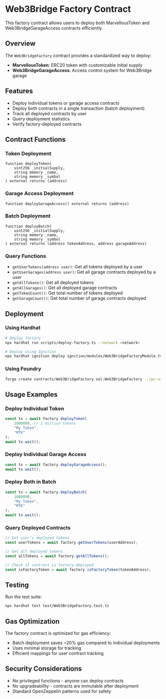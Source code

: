 # Web3Bridge Factory Contract

This factory contract allows users to deploy both MarvellousToken and Web3BridgeGarageAccess contracts efficiently.

## Overview

The `Web3BridgeFactory` contract provides a standardized way to deploy:
- **MarvellousToken**: ERC20 token with customizable initial supply
- **Web3BridgeGarageAccess**: Access control system for Web3Bridge garage

## Features

- Deploy individual tokens or garage access contracts
- Deploy both contracts in a single transaction (batch deployment)
- Track all deployed contracts by user
- Query deployment statistics
- Verify factory-deployed contracts

## Contract Functions

### Token Deployment
```solidity
function deployToken(
    uint256 _initialSupply,
    string memory _name,
    string memory _symbol
) external returns (address)
```

### Garage Access Deployment
```solidity
function deployGarageAccess() external returns (address)
```

### Batch Deployment
```solidity
function deployBatch(
    uint256 _initialSupply,
    string memory _name,
    string memory _symbol
) external returns (address tokenAddress, address garageAddress)
```

### Query Functions
- `getUserTokens(address user)`: Get all tokens deployed by a user
- `getUserGarages(address user)`: Get all garage contracts deployed by a user
- `getAllTokens()`: Get all deployed tokens
- `getAllGarages()`: Get all deployed garage contracts
- `getTokenCount()`: Get total number of tokens deployed
- `getGarageCount()`: Get total number of garage contracts deployed

## Deployment

### Using Hardhat
```bash
# Deploy factory
npx hardhat run scripts/deploy-factory.ts --network <network>

# Deploy using Ignition
npx hardhat ignition deploy ignition/modules/Web3BridgeFactoryModule.ts --network <network>
```

### Using Foundry
```bash
forge create contracts/Web3BridgeFactory.sol:Web3BridgeFactory --rpc-url <rpc-url> --private-key <private-key>
```

## Usage Examples

### Deploy Individual Token
```javascript
const tx = await factory.deployToken(
    1000000, // 1 million tokens
    "My Token",
    "MTK"
);
await tx.wait();
```

### Deploy Individual Garage Access
```javascript
const tx = await factory.deployGarageAccess();
await tx.wait();
```

### Deploy Both in Batch
```javascript
const tx = await factory.deployBatch(
    1000000,
    "My Token",
    "MTK"
);
await tx.wait();
```

### Query Deployed Contracts
```javascript
// Get user's deployed tokens
const userTokens = await factory.getUserTokens(userAddress);

// Get all deployed tokens
const allTokens = await factory.getAllTokens();

// Check if contract is factory-deployed
const isFactoryToken = await factory.isFactoryToken(tokenAddress);
```

## Testing

Run the test suite:
```bash
npx hardhat test test/Web3BridgeFactory.test.ts
```

## Gas Optimization

The factory contract is optimized for gas efficiency:
- Batch deployment saves ~20% gas compared to individual deployments
- Uses minimal storage for tracking
- Efficient mappings for user contract tracking

## Security Considerations

- No privileged functions - anyone can deploy contracts
- No upgradeability - contracts are immutable after deployment
- Standard OpenZeppelin patterns used for safety
